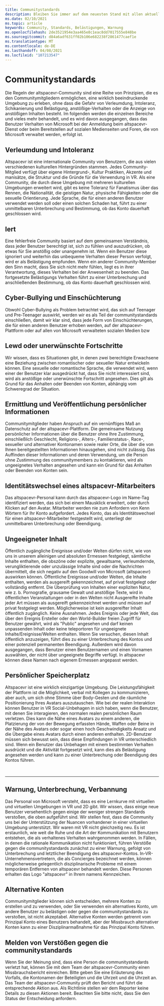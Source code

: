 ```yaml
---
title: Communitystandards
description: Bleiben Sie immer auf dem neuesten Stand mit allen aktuellen Standards und Verfahren der altspacevr-Community für Berichterstattungs Verletzungen.
ms.date: 02/10/2021
ms.topic: article
keywords: Community, Standards, Belästigungen, Warnung
ms.openlocfilehash: 2de3521954e3aa465e8c1eac8dd7017555e848be
ms.sourcegitcommit: d84a6adf631ff02b106e682238f2861477caef1e
ms.translationtype: MT
ms.contentlocale: de-DE
ms.lasthandoff: 04/08/2021
ms.locfileid: "107213547"
---
```

# <a name="community-standards"></a>Communitystandards

Die Regeln der altspacevr-Community sind eine Reihe von Prinzipien, die es den Communitymitgliedern ermöglichen, eine wirklich beeindruckende Umgebung zu erleben, ohne dass die Gefahr von Verleumdung, Intoleranz, Schikanierung und Belästigung, anstößige-Verhalten oder die Anzeige von anstößigen Inhalten besteht. Im folgenden werden die einzelnen Bereiche und vieles mehr behandelt, und es wird davon ausgegangen, dass das Benutzer Verhalten von Microsoft bei der Anmeldung beim altspacevr-Dienst oder beim Bereitstellen auf sozialen Medienseiten und Foren, die von Microsoft verwaltet werden, erfolgt ist.

## <a name="defamation-and-intolerance"></a>Verleumdung und Intoleranz

Altspacevr ist eine internationale Community von Benutzern, die aus vielen verschiedenen kulturellen Hintergründen stammen. Jedes Community-Mitglied verfügt über eigene Hintergrund-, Kultur Praktiken, Akzente und manisätze, die Struktur und die Gründe für die Verwendung in VR. Als eine Community, die durch diese Umgebung mit mehreren kulturellen Umgebungen erweitert wird, gibt es keine Toleranz für Fanatismus über das Rennen, die Nationalität, die geistigen Natur, physische Fähigkeiten oder die sexuelle Orientierung. Jede Sprache, die für einen anderen Benutzer verwendet werden soll oder einen solchen Schaden hat, führt zu einer unmittelbaren Unterbrechung und Bestimmung, ob das Konto dauerhaft geschlossen wird.

## <a name="harassment"></a>Iert 

Eine fehlerfreie Community basiert auf dem gemeinsamen Verständnis, dass jeder Benutzer berechtigt ist, sich zu fühlen und auszudrücken, ob etwas für Sie anstößig oder unangenehm ist. Wenn ein Benutzer diese ignoriert und weiterhin das unbequeme Verhalten dieser Person verfolgt, wird er als Belästigung empfunden. Wenn ein anderer Community-Member den Sinn macht, dass Sie sich nicht mehr fühlen, liegt es in ihrer Verantwortung, dieses Verhalten bei der Anwesenheit zu beenden. Das fortgesetzte Belästigungs Verhalten führt zu einer Unterbrechung und anschließenden Bestimmung, ob das Konto dauerhaft geschlossen wird.

## <a name="cyber-bullying-and-intimidation"></a>Cyber-Bullying und Einschüchterung

Obwohl Cyber-Bullying als Problem betrachtet wird, das sich auf Teenager und Pre-Teenager auswirkt, werden wir es als Teil der communitystandards einschließen, damit wir klar sind, dass jede Form von Einschüchterungen, die für einen anderen Benutzer erhoben werden, auf der altspacevr-Plattform oder auf allen von Microsoft verwalteten sozialen Medien bzw

## <a name="lewd-or-unwanted-advances"></a>Lewd oder unerwünschte Fortschritte

Wir wissen, dass es Situationen gibt, in denen zwei berechtigte Erwachsene eine Beziehung zwischen romantischer oder sexueller Natur entwickeln können. Eine sexuelle oder romantische Sprache, die verwendet wird, wenn einer der Benutzer klar ausgedrückt hat, dass Sie nicht interessiert sind, wird als anstößige oder unerwünschte Fortschritt angesehen. Dies gilt als Grund für das Anhalten oder Beenden von Konten, abhängig vom Schweregrad der Situation.

## <a name="discovery-and-disclosure-of-personal-information"></a>Ermittlung und Veröffentlichung persönlicher Informationen

Communitymitglieder haben Anspruch auf ein vernünftiges Maß an Datenschutz auf der altspacevr-Plattform. Die gemeinsame Nutzung persönlicher Informationen über die Benutzer ohne Ihre Zustimmung, einschließlich Geschlecht, Religions-, Alters-, Familienstatus-, Race-, sexueller und alternativer Kontonamen sowie realer Orte, die über die von Ihnen bereitgestellten Informationen hinausgehen, sind nicht zulässig. Das Auffinden dieser Informationen und deren Verwendung, um die Person ohne Zustimmung des communitymembers zu kontaktieren, wird als ungeeignetes Verhalten angesehen und kann ein Grund für das Anhalten oder Beenden von Konten sein.

## <a name="impersonation-of-an-altspacevr-employee"></a>Identitätswechsel eines altspacevr-Mitarbeiters

Das altspacevr-Personal kann durch das altspacevr-Logo im Name-Tag identifiziert werden, das sich bei einem Mausklick erweitert, oder durch Klicken auf den Avatar. Mitarbeiter werden nie zum Anfordern von Kenn Wörtern für Ihr Konto aufgefordert. Jedes Konto, das als Identitätswechsel für einen altspacevr-Mitarbeiter festgestellt wird, unterliegt der unmittelbaren Unterbrechung oder Beendigung.

## <a name="inappropriate-content"></a>Ungeeigneter Inhalt

Öffentlich zugängliche Ereignisse und/oder Welten dürfen nicht, wie von uns in unserem alleinigen und absoluten Ermessen festgelegt, sämtliche Inhalte enthalten, die obszöne oder explizite, gewaltsame, verleumdernde, verungliktierende oder unzulässige Inhalte sind oder die Nachrichten übermittelt, die sich negativ auf den Goodwill von Microsoft (altspacevr) auswirken können. Öffentliche Ereignisse und/oder Welten, die Inhalte enthalten, werden als ausgereift gekennzeichnet, auf privat festgelegt oder vollständig entfernt. Die Überprüfung von Inhalten einer expliziten Natur, wie z. b. Pornografie, grausame Gewalt und anstößige Texte, wird in öffentlichen Veranstaltungen oder in den Welten nicht Ausgereifte Inhalte jeder Art müssen als ausgereift gekennzeichnet werden und müssen auf privat festgelegt werden. Möglicherweise ist kein ausgereifter Inhalt öffentlich zugänglich. Keine Ausnahmen. Jedes Ereignis oder jede Welt, das über den Ereignis Ersteller oder den World-Builder freien Zugriff für Benutzer gewährt, wird als "Public" angesehen und darf keinen unpassenden Inhalt oder keine teleportoren für ungeeignete Inhalte/Ereignisse/Welten enthalten. Wenn Sie versuchen, diesen Inhalt öffentlich anzuzeigen, führt dies zu einer Unterbrechung des Kontos und einer potenziell permanenten Beendigung.  Außerdem wird davon ausgegangen, dass Benutzer einen Benutzernamen und einen Vornamen auswählen, der nicht über ungeeignete Begriffe verfügt. In altspacevr können diese Namen nach eigenem Ermessen angepasst werden.

## <a name="personal-space"></a>Persönlicher Speicherplatz

Altspacevr ist eine wirklich einzigartige Umgebung. Die Leistungsfähigkeit der Plattform ist die Möglichkeit, verbal mit Kollegen zu kommunizieren, aber auch, um sich ohne Stimme über Body-Gesten und die räumliche Positionierung Ihres Avatars auszutauschen. Wie bei der realen Interaktion können Benutzer in VR Social-Unbehagen in sich haben, wenn die Benutzer, mit denen Sie interagieren, den normalen realen persönlichen Raum verletzen. Dies kann die Nähe eines Avatars zu einem anderen, die Platzierung der von der Bewegung erfassten Hände, Waffen oder Beine in der Nähe des Avatars oder sogar einen hoch Geschwindigkeits Ansatz und die Übergabe eines Avatars durch einen anderen enthalten.  2D-Benutzer müssen sich bewusst sein, dass diese Empfindungen in VR unterschiedlich sind. Wenn ein Benutzer das Unbehagen mit einem bestimmten Verhalten ausdrückt und die Aktivität fortgesetzt wird, kann dies als Belästigung angesehen werden und kann zu einer Unterbrechung oder Beendigung des Kontos führen.

<br>
<hr>
 
## <a name="warning-suspension-banishment"></a>Warnung, Unterbrechung, Verbannung

Das Personal von Microsoft versteht, dass es eine Lernkurve mit virtuellen und virtuellen Umgebungen in VR und 2D gibt. Wir wissen, dass einige neue Benutzer versehentlich gegen einige der weniger strengen Standards verstoßen, die oben aufgeführt sind. Wir stellen fest, dass die Community uns bei der Unterstützung der Nuancen vorhandener in einer virtuellen Umgebung unterstützt. Wir waren mit VR nicht gleichzeitig neu. Es ist erstaunlich, wie weit die Ruhe und die Art der Kommunikation mit Benutzern entstehen, die als verhaltenes Verhalten wahrgenommen werden. In Fällen, in denen die rationale Kommunikation nicht funktioniert, führen Verstöße gegen die communitystandards zunächst zu einer Warnung, gefolgt von Unterbrechung und letztlicher Beendigung des altspacevr-Kontos. In-VR-Unternehmensvertretern, die als Concierges bezeichnet werden, können möglicherweise gelegentlich disziplinarische Probleme mit einem temporären Entfernen von altspacevr behandelt werden. Diese Personen erhalten das Logo "altspacevr" in Ihrem namens Kennzeichen.

## <a name="alternate-accounts"></a>Alternative Konten

Communitymitglieder können sich entscheiden, mehrere Konten zu erstellen und zu verwenden, oder Sie verwenden ein alternatives Konto, um andere Benutzer zu belästigen oder gegen die communitystandards zu verstoßen, ist nicht akzeptabel. Alternative Konten werden getrennt vom Prinzipal Konto eines Benutzers behandelt, aber der Missbrauch alternativer Konten kann zu einer Disziplinarmaßnahme für das Prinzipal Konto führen.

## <a name="reporting-violations-of-the-community-standards"></a>Melden von Verstößen gegen die communitystandards

Wenn Sie der Meinung sind, dass eine Person die communitystandards verletzt hat, können Sie mit dem Team der altspacevr-Community einen Missbrauchsbericht einreichen. Bitte geben Sie eine Erläuterung des Vorfalls, die Kontonamen der Beteiligten und die Uhrzeit und die Uhrzeit an. Das Team der altspacevr-Community prüft den Bericht und führt die entsprechende Aktion aus. Als Richtlinie stellen wir dem Reporter keine Details zu diesen Aktionen bereit. Beachten Sie bitte nicht, dass Sie den Status der Entscheidung anfordern.
